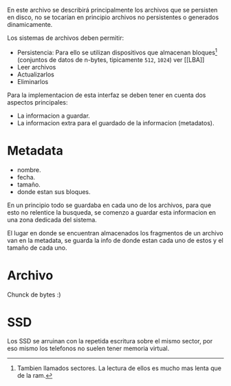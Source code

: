 En este archivo se describirá principalmente los archivos que se persisten en disco, no se tocarían en principio archivos no persistentes o generados dinamicamente. 

Los sistemas de archivos deben permitir:
- Persistencia: Para ello se utilizan dispositivos que almacenan bloques[^1] (conjuntos de datos de n-bytes, tipicamente `512`, `1024`) ver [[LBA]]
- Leer archivos
- Actualizarlos
- Eliminarlos

Para la implementacion de esta interfaz se deben tener en cuenta dos aspectos principales:
- La informacion a guardar.
- La informacion extra para el guardado de la informacion (metadatos).


# Metadata
- nombre.
- fecha.
- tamaño.
- donde estan sus bloques.

En un principio todo se guardaba en cada uno de los archivos, para que esto no relentice la busqueda, se comenzo a guardar esta informacion en una zona dedicada del sistema.

El lugar en donde se encuentran almacenados los fragmentos de un archivo van en la metadata, se guarda la info de donde estan cada uno de estos y el tamaño de cada uno.

# Archivo
Chunck de bytes :)


[^1]: Tambien llamados sectores. La lectura de ellos es mucho mas lenta que de la ram.


# SSD 
Los SSD se arruinan con la repetida escritura sobre el mismo sector, por eso mismo los telefonos no suelen tener memoria virtual.